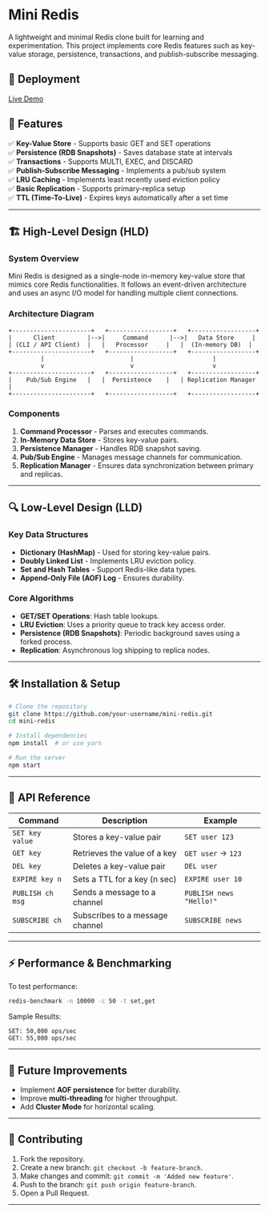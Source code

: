 # Mini Redis

A lightweight and minimal Redis clone built for learning and experimentation. This project implements core Redis features such as key-value storage, persistence, transactions, and publish-subscribe messaging.

## 🚀 Deployment

[Live Demo](https://mini-redis-pinnacle.lovable.app/)

## 📌 Features

✅ **Key-Value Store** - Supports basic GET and SET operations\
✅ **Persistence (RDB Snapshots)** - Saves database state at intervals\
✅ **Transactions** - Supports MULTI, EXEC, and DISCARD\
✅ **Publish-Subscribe Messaging** - Implements a pub/sub system\
✅ **LRU Caching** - Implements least recently used eviction policy\
✅ **Basic Replication** - Supports primary-replica setup\
✅ **TTL (Time-To-Live)** - Expires keys automatically after a set time

---

## 🏗 High-Level Design (HLD)

### System Overview

Mini Redis is designed as a single-node in-memory key-value store that mimics core Redis functionalities. It follows an event-driven architecture and uses an async I/O model for handling multiple client connections.

### Architecture Diagram

```
+----------------------+   +------------------+   +------------------+
|      Client         |-->|     Command      |-->|   Data Store     |
| (CLI / API Client)  |   |   Processor     |   |  (In-memory DB)  |
+----------------------+   +------------------+   +------------------+
         |                        |                      |
         v                        v                      v
+----------------------+   +------------------+   +------------------+
|    Pub/Sub Engine   |   |  Persistence    |   | Replication Manager |
+----------------------+   +------------------+   +------------------+
```

### Components

1. **Command Processor** - Parses and executes commands.
2. **In-Memory Data Store** - Stores key-value pairs.
3. **Persistence Manager** - Handles RDB snapshot saving.
4. **Pub/Sub Engine** - Manages message channels for communication.
5. **Replication Manager** - Ensures data synchronization between primary and replicas.

---

## 🔍 Low-Level Design (LLD)

### Key Data Structures

- **Dictionary (HashMap)** - Used for storing key-value pairs.
- **Doubly Linked List** - Implements LRU eviction policy.
- **Set and Hash Tables** - Support Redis-like data types.
- **Append-Only File (AOF) Log** - Ensures durability.

### Core Algorithms

- **GET/SET Operations**: Hash table lookups.
- **LRU Eviction**: Uses a priority queue to track key access order.
- **Persistence (RDB Snapshots)**: Periodic background saves using a forked process.
- **Replication**: Asynchronous log shipping to replica nodes.

---

## 🛠 Installation & Setup

```bash
# Clone the repository
git clone https://github.com/your-username/mini-redis.git
cd mini-redis

# Install dependencies
npm install  # or use yarn

# Run the server
npm start
```

---

## 📝 API Reference

| Command          | Description                     | Example                 |
| ---------------- | ------------------------------- | ----------------------- |
| `SET key value`  | Stores a key-value pair         | `SET user 123`          |
| `GET key`        | Retrieves the value of a key    | `GET user` → `123`      |
| `DEL key`        | Deletes a key-value pair        | `DEL user`              |
| `EXPIRE key n`   | Sets a TTL for a key (n sec)    | `EXPIRE user 10`        |
| `PUBLISH ch msg` | Sends a message to a channel    | `PUBLISH news "Hello!"` |
| `SUBSCRIBE ch`   | Subscribes to a message channel | `SUBSCRIBE news`        |

---

## ⚡ Performance & Benchmarking

To test performance:

```bash
redis-benchmark -n 10000 -c 50 -t set,get
```

Sample Results:

```
SET: 50,000 ops/sec
GET: 55,000 ops/sec
```

---

## 📌 Future Improvements

- Implement **AOF persistence** for better durability.
- Improve **multi-threading** for higher throughput.
- Add **Cluster Mode** for horizontal scaling.

---

## 🤝 Contributing

1. Fork the repository.
2. Create a new branch: `git checkout -b feature-branch`.
3. Make changes and commit: `git commit -m 'Added new feature'`.
4. Push to the branch: `git push origin feature-branch`.
5. Open a Pull Request.

---
